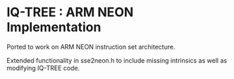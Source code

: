 # IQ-TREE : ARM NEON Implementation

Ported to work on ARM NEON instruction set architecture. 

Extended functionality in sse2neon.h to include missing intrinsics as well as modifying IQ-TREE code.
